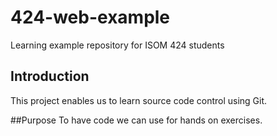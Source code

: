 # 424-web-example
Learning example repository for ISOM 424 students

## Introduction
This project enables us to learn source code control using Git.

##Purpose
To have code we can use for hands on exercises.